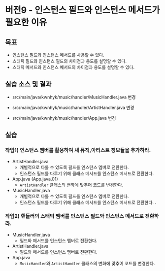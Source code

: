 # 버전9 - 인스턴스 필드와 인스턴스 메서드가 필요한 이유

##  목표

- 인스턴스 필드와 인스턴스 메서드를 사용할 수 있다.
- 스태틱 필드와 인스턴스 필드의 차이점과 용도를 설명할 수 있다.
- 스태틱 메서드와 인스턴스 메서드의 차이점과 용도를 설명할 수 있다.

## 실습 소스 및 결과


- src/main/java/kwnhyk/music/handler/MusicHandler.java 변경
- src/main/java/kwnhyk/music/handler/ArtistHandler.java 변경


- src/main/java/kwnhyk/music/handler/App.java 변경

## 실습

### 작업1) 인스턴스 멤버를 활용하여 새 뮤직,아티스트 정보들을 추가하라.

- ArtistHandler.java
    - 개별적으로 다룰 수 있도록 필드를 인스턴스 멤버로 전환한다.
    - 인스턴스 필드를 다루기 위해 클래스 메서드를 인스턴스 메서드로 전환한다.
- App.java (App.java.01)
    - `ArtistHandler` 클래스의 변화에 맞추어 코드를 변경한다.
- MusicHandler.java
    - 개별적으로 다룰 수 있도록 필드를 인스턴스 멤버로 전환한다.
    - 인스턴스 필드를 다루기 위해 클래스 메서드를 인스턴스 메서드로 전환한다.
.


### 작업2) 핸들러의 스태틱 멤버를 인스턴스 필드와 인스턴스 메서드로 전환하라.

- MusicHandler.java
    - 필드와 메서드를 인스턴스 멤버로 전환한다.
- ArtistHandler.java    
    - 필드와 메서드를 인스턴스 멤버로 전환한다.
- App.java
    - `MusicHandler`와 `ArtistHandler` 클래스의 변화에 맞추어 코드를 변경한다.
